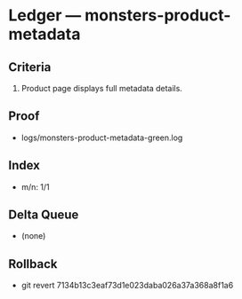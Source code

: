 # Ledger — monsters-product-metadata

## Criteria

1. Product page displays full metadata details.

## Proof

- logs/monsters-product-metadata-green.log

## Index

- m/n: 1/1

## Delta Queue

- (none)

## Rollback

- git revert 7134b13c3eaf73d1e023daba026a37a368a8f1a6
